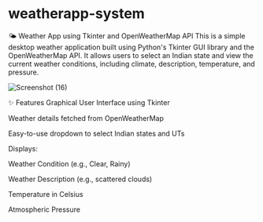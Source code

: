 # weatherapp-system
🌤️ Weather App using Tkinter and OpenWeatherMap API
This is a simple desktop weather application built using Python's Tkinter GUI library and the OpenWeatherMap API. It allows users to select an Indian state and view the current weather conditions, including climate, description, temperature, and pressure.



![Screenshot (16)](https://github.com/user-attachments/assets/fbda289f-6b6b-4df2-b849-c0ad17a22fbc)



✨ Features
Graphical User Interface using Tkinter

Weather details fetched from OpenWeatherMap

Easy-to-use dropdown to select Indian states and UTs

Displays:

Weather Condition (e.g., Clear, Rainy)

Weather Description (e.g., scattered clouds)

Temperature in Celsius

Atmospheric Pressure
